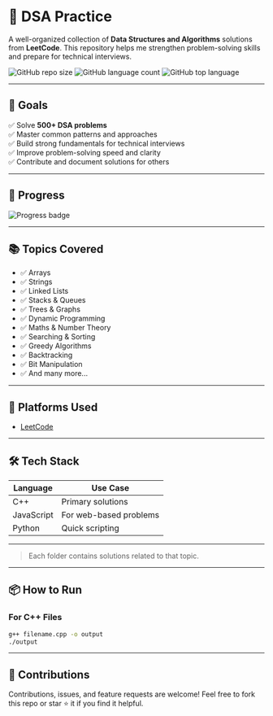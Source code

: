 # 🚀 DSA Practice

A well-organized collection of **Data Structures and Algorithms** solutions from **LeetCode**. This repository helps me strengthen problem-solving skills and prepare for technical interviews.

![GitHub repo size](https://img.shields.io/github/repo-size/manishh-18/dsa-practice)
![GitHub language count](https://img.shields.io/github/languages/count/manishh-18/dsa-practice)
![GitHub top language](https://img.shields.io/github/languages/top/manishh-18/dsa-practice)

---

## 🎯 Goals

✅ Solve **500+ DSA problems**  
✅ Master common patterns and approaches  
✅ Build strong fundamentals for technical interviews  
✅ Improve problem-solving speed and clarity  
✅ Contribute and document solutions for others

---

## 🧮 Progress

![Progress badge](https://img.shields.io/badge/Problems%20Solved-128%2F500-blue)



---

## 📚 Topics Covered

- ✅ Arrays
- ✅ Strings
- ✅ Linked Lists
- ✅ Stacks & Queues
- ✅ Trees & Graphs
- ✅ Dynamic Programming
- ✅ Maths & Number Theory
- ✅ Searching & Sorting
- ✅ Greedy Algorithms
- ✅ Backtracking
- ✅ Bit Manipulation
- ✅ And many more...

---

## 🧩 Platforms Used

- [LeetCode](https://leetcode.com/)

---

## 🛠️ Tech Stack

| Language   | Use Case                 |
|------------|--------------------------|
| C++        | Primary solutions        |
| JavaScript | For web-based problems   |
| Python     | Quick scripting          |

---

> Each folder contains solutions related to that topic.

---

## 📦 How to Run

### For C++ Files

```bash
g++ filename.cpp -o output
./output
```

---

## 🤝 Contributions

Contributions, issues, and feature requests are welcome! Feel free to fork this repo or star ⭐ it if you find it helpful.

